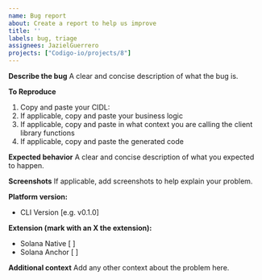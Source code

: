 ```yaml
---
name: Bug report
about: Create a report to help us improve
title: ''
labels: bug, triage
assignees: JazielGuerrero
projects: ["Codigo-io/projects/8"]
---
```


**Describe the bug**
A clear and concise description of what the bug is.

**To Reproduce**
1. Copy and paste your CIDL:
2. If applicable, copy and paste your business logic
3. If applicable, copy and paste in what context you are calling the client library functions
4. If applicable, copy and paste the generated code

**Expected behavior**
A clear and concise description of what you expected to happen.

**Screenshots**
If applicable, add screenshots to help explain your problem.

**Platform version:**
 - CLI Version [e.g. v0.1.0]

**Extension (mark with an X the extension):**
 - Solana Native [ ]
 - Solana Anchor [ ]
   
**Additional context**
Add any other context about the problem here.
